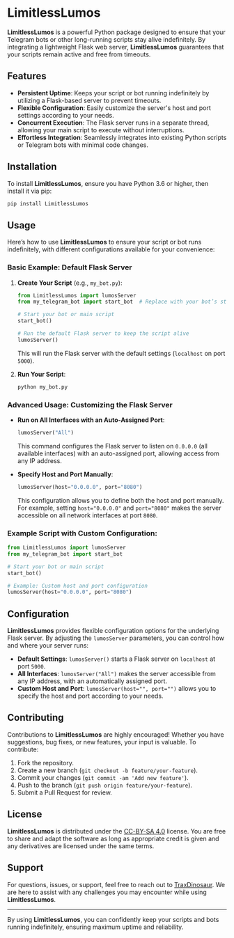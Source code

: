 # LimitlessLumos

**LimitlessLumos** is a powerful Python package designed to ensure that your Telegram bots or other long-running scripts stay alive indefinitely. By integrating a lightweight Flask web server, **LimitlessLumos** guarantees that your scripts remain active and free from timeouts.

## Features

- **Persistent Uptime**: Keeps your script or bot running indefinitely by utilizing a Flask-based server to prevent timeouts.
- **Flexible Configuration**: Easily customize the server's host and port settings according to your needs.
- **Concurrent Execution**: The Flask server runs in a separate thread, allowing your main script to execute without interruptions.
- **Effortless Integration**: Seamlessly integrates into existing Python scripts or Telegram bots with minimal code changes.

## Installation

To install **LimitlessLumos**, ensure you have Python 3.6 or higher, then install it via pip:

```bash
pip install LimitlessLumos
```

## Usage

Here’s how to use **LimitlessLumos** to ensure your script or bot runs indefinitely, with different configurations available for your convenience:

### Basic Example: Default Flask Server

1. **Create Your Script** (e.g., `my_bot.py`):

    ```python
    from LimitlessLumos import lumosServer
    from my_telegram_bot import start_bot  # Replace with your bot’s start function

    # Start your bot or main script
    start_bot()

    # Run the default Flask server to keep the script alive
    lumosServer()
    ```

    This will run the Flask server with the default settings (`localhost` on port `5000`).

2. **Run Your Script**:

    ```bash
    python my_bot.py
    ```

### Advanced Usage: Customizing the Flask Server

- **Run on All Interfaces with an Auto-Assigned Port**:

    ```python
    lumosServer("All")
    ```

    This command configures the Flask server to listen on `0.0.0.0` (all available interfaces) with an auto-assigned port, allowing access from any IP address.

- **Specify Host and Port Manually**:

    ```python
    lumosServer(host="0.0.0.0", port="8080")
    ```

    This configuration allows you to define both the host and port manually. For example, setting `host="0.0.0.0"` and `port="8080"` makes the server accessible on all network interfaces at port `8080`.

### Example Script with Custom Configuration:

```python
from LimitlessLumos import lumosServer
from my_telegram_bot import start_bot

# Start your bot or main script
start_bot()

# Example: Custom host and port configuration
lumosServer(host="0.0.0.0", port="8080")
```

## Configuration

**LimitlessLumos** provides flexible configuration options for the underlying Flask server. By adjusting the `lumosServer` parameters, you can control how and where your server runs:

- **Default Settings**: `lumosServer()` starts a Flask server on `localhost` at port `5000`.
- **All Interfaces**: `lumosServer("All")` makes the server accessible from any IP address, with an automatically assigned port.
- **Custom Host and Port**: `lumosServer(host="", port="")` allows you to specify the host and port according to your needs.

## Contributing

Contributions to **LimitlessLumos** are highly encouraged! Whether you have suggestions, bug fixes, or new features, your input is valuable. To contribute:

1. Fork the repository.
2. Create a new branch (`git checkout -b feature/your-feature`).
3. Commit your changes (`git commit -am 'Add new feature'`).
4. Push to the branch (`git push origin feature/your-feature`).
5. Submit a Pull Request for review.

## License

**LimitlessLumos** is distributed under the [CC-BY-SA 4.0](https://github.com/TraxDinosaur/LimitlessLumos/blob/main/LICENSE) license. You are free to share and adapt the software as long as appropriate credit is given and any derivatives are licensed under the same terms.

## Support

For questions, issues, or support, feel free to reach out to [TraxDinosaur](https://traxdinosaur.github.io). We are here to assist with any challenges you may encounter while using **LimitlessLumos**.

---

By using **LimitlessLumos**, you can confidently keep your scripts and bots running indefinitely, ensuring maximum uptime and reliability.
